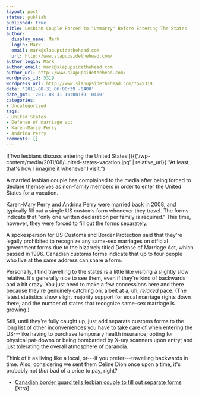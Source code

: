 ```yaml
---
layout: post
status: publish
published: true
title: Lesbian Couple Forced to "Unmarry" Before Entering The States
author:
  display_name: Mark
  login: Mark
  email: mark@slapupsidethehead.com
  url: http://www.slapupsidethehead.com/
author_login: Mark
author_email: mark@slapupsidethehead.com
author_url: http://www.slapupsidethehead.com/
wordpress_id: 5319
wordpress_url: http://www.slapupsidethehead.com/?p=5319
date: '2011-08-31 06:00:39 -0400'
date_gmt: '2011-08-31 10:00:39 -0400'
categories:
- Uncategorized
tags:
- United States
- Defense of marriage act
- Karen-Marie Perry
- Andrina Perry
comments: []
---
```

![Two lesbians discuss entering the United States:]({{'/wp-content/media/2011/08/united-states-vacation.jpg' | relative_url}} "At least, that's how I imagine it whenever I visit.")

A married lesbian couple has complained to the media after being forced to declare themselves as non-family members in order to enter the United States for a vacation.

Karen-Mary Perry and Andrina Perry were married back in 2008, and typically fill out a single US customs form whenever they travel. The forms indicate that "only one written declaration per family is required." This time, however, they were forced to fill out the forms separately.

A spokesperson for US Customs and Border Protection said that they're legally prohibited to recognize any same-sex marriages on official government forms due to the bizarrely titled Defense of Marriage Act, which passed in 1996. Canadian customs forms indicate that up to four people who live at the same address can share a form.

Personally, I find travelling to the states is a little like visiting a slightly slow relative. It's generally nice to see them, even if they're kind of backwards and a bit crazy. You just need to make a few concessions here and there because they're genuinely catching on, albeit at a, uh, _relaxed_ pace. (The latest statistics show slight majority support for equal marriage rights down there, and the number of states that recognize same-sex marriage is growing.)

Still, until they're fully caught up, just add separate customs forms to the long list of other inconveniences you have to take care of when entering the US---like having to purchase temporary health insurance; opting for physical pat-downs or being bombarded by X-ray scanners upon entry; and just tolerating the overall atmosphere of paranoia.

Think of it as living like a local, or---if you prefer---travelling backwards in time. Also, considering we sent them Celine Dion once upon a time, it's probably not _that_ bad of a price to pay, right?

- [Canadian border guard tells lesbian couple to fill out separate forms](http://www.xtra.ca/public/Vancouver/Canadian_border_guard_tells_lesbian_couple_to_fill_out_separate_forms-10681.aspx) [Xtra]
